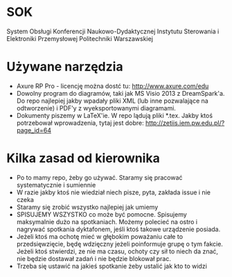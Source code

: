 # SOK
System Obsługi Konferencji Naukowo-Dydaktycznej Instytutu Sterowania i Elektroniki Przemysłowej Politechniki Warszawskiej

# Używane narzędzia
- Axure RP Pro - licencję można dostć tu: http://www.axure.com/edu
- Dowolny program do diagramów, taki jak MS Visio 2013 z DreamSpark'a. Do repo najlepiej jakby wpadały pliki XML (lub inne pozwalające na odtworzenie) i PDF'y z wyeksportowanymi diagramami.
- Dokumenty piszemy w LaTeX'ie. W repo lądują pliki *.tex. Jakby ktoś potrzebował wprowadzenia, tytaj jest dobre: http://zetiis.iem.pw.edu.pl/?page_id=64

# Kilka zasad od kierownika
- Po to mamy repo, żeby go używać. Staramy się pracować systematycznie i sumiennie
- W razie jakby ktoś nie wiedział niech pisze, pyta, zakłada issue i nie czeka
- Staramy się zrobić wszystko najlepiej jak umiemy
- SPISUJEMY WSZYSTKO co może być pomocne. Spisujemy maksymalnie dużo na spotkaniach. Możemy polecieć na ostro i nagrywać spotkania dyktafonem, jeśli ktoś takowe urządzenie posiada.
- Jeżeli ktoś ma ochotę mieć w głębokim poważaniu całe to przedsięwzięcie, będę wdzięczny jeżeli poinformuje grupę o tym fakcie. Jeżeli ktoś stwierdzi, ze nie ma czasu, ochoty czy sił to niech da znać, nie będzie dostawał zadań i nie będzie blokował prac.
- Trzeba się ustawić na jakieś spotkanie żeby ustalić jak kto to widzi
